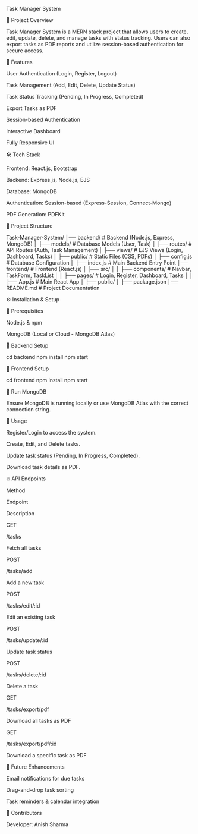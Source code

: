 Task Manager System

📌 Project Overview

Task Manager System is a MERN stack project that allows users to create, edit, update, delete, and manage tasks with status tracking. Users can also export tasks as PDF reports and utilize session-based authentication for secure access.

🚀 Features

User Authentication (Login, Register, Logout)

Task Management (Add, Edit, Delete, Update Status)

Task Status Tracking (Pending, In Progress, Completed)

Export Tasks as PDF

Session-based Authentication

Interactive Dashboard

Fully Responsive UI

🛠️ Tech Stack

Frontend: React.js, Bootstrap

Backend: Express.js, Node.js, EJS

Database: MongoDB

Authentication: Session-based (Express-Session, Connect-Mongo)

PDF Generation: PDFKit

📂 Project Structure

Task-Manager-System/
│── backend/                 # Backend (Node.js, Express, MongoDB)
│   ├── models/              # Database Models (User, Task)
│   ├── routes/              # API Routes (Auth, Task Management)
│   ├── views/               # EJS Views (Login, Dashboard, Tasks)
│   ├── public/              # Static Files (CSS, PDFs)
│   ├── config.js            # Database Configuration
│   ├── index.js             # Main Backend Entry Point
│── frontend/                # Frontend (React.js)
│   ├── src/
│   │   ├── components/      # Navbar, TaskForm, TaskList
│   │   ├── pages/           # Login, Register, Dashboard, Tasks
│   │   ├── App.js           # Main React App
│   ├── public/
│   ├── package.json
│── README.md                # Project Documentation

⚙️ Installation & Setup

🔹 Prerequisites

Node.js & npm

MongoDB (Local or Cloud - MongoDB Atlas)

🔹 Backend Setup

cd backend
npm install
npm start

🔹 Frontend Setup

cd frontend
npm install
npm start

🔹 Run MongoDB

Ensure MongoDB is running locally or use MongoDB Atlas with the correct connection string.

📌 Usage

Register/Login to access the system.

Create, Edit, and Delete tasks.

Update task status (Pending, In Progress, Completed).

Download task details as PDF.

🔥 API Endpoints

Method

Endpoint

Description

GET

/tasks

Fetch all tasks

POST

/tasks/add

Add a new task

POST

/tasks/edit/:id

Edit an existing task

POST

/tasks/update/:id

Update task status

POST

/tasks/delete/:id

Delete a task

GET

/tasks/export/pdf

Download all tasks as PDF

GET

/tasks/export/pdf/:id

Download a specific task as PDF

🎯 Future Enhancements

Email notifications for due tasks

Drag-and-drop task sorting

Task reminders & calendar integration

🤝 Contributors

Developer: Anish Sharma

